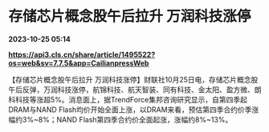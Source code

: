 # 存储芯片概念股午后拉升 万润科技涨停

**2023-10-25 05:14**

**https://api3.cls.cn/share/article/1495522?os=web&sv=7.7.5&app=CailianpressWeb**

【存储芯片概念股午后拉升 万润科技涨停】财联社10月25日电，存储芯片概念股午后反弹，万润科技涨停，航锦科技、航天智装、同有科技、金太阳、盈方微、朗科科技等涨超5%。消息面上，据TrendForce集邦咨询研究显示，自第四季起DRAM与NAND Flash均价开始全面上涨，以DRAM来看，预估第四季合约价季涨幅约3%~8%；NAND Flash第四季合约价全面起涨，涨幅约8%~13%。